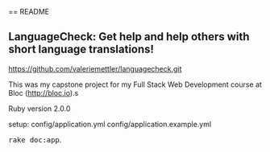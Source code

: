 == README

## LanguageCheck:  Get help and help others with short language translations!

https://github.com/valeriemettler/languagecheck.git

This was my capstone project for my Full Stack Web Development course at Bloc (http://bloc.io).s

Ruby version 2.0.0 

setup: 
config/application.yml
config/application.example.yml

<tt>rake doc:app</tt>.
